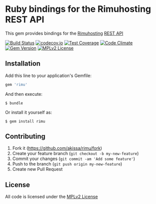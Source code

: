 # Ruby bindings for the Rimuhosting REST API

This gem provides bindings for the [Rimuhosting](https://www.rimuhosting.com/) [REST API](http://apidocs.rimuhosting.com)

[![Build Status](https://travis-ci.org/akissa/rimu.svg?branch=master)](https://travis-ci.org/akissa/rimu)
[![codecov.io](https://codecov.io/github/akissa/rimu/coverage.svg?branch=master)](https://codecov.io/github/akissa/rimu?branch=master)
[![Test Coverage](https://codeclimate.com/github/akissa/rimu/badges/coverage.svg)](https://codeclimate.com/github/akissa/rimu/coverage)
[![Code Climate](https://codeclimate.com/github/akissa/rimu/badges/gpa.svg)](https://codeclimate.com/github/akissa/rimu)
[![Gem Version](https://badge.fury.io/rb/rimu.svg)](https://badge.fury.io/rb/rimu)
[![MPLv2 License](https://img.shields.io/badge/license-MPLv2-blue.svg?style=flat-square)](https://www.mozilla.org/MPL/2.0/)

## Installation

Add this line to your application's Gemfile:

```ruby
gem 'rimu'
```

And then execute:

    $ bundle

Or install it yourself as:

    $ gem install rimu

## Contributing

1. Fork it (https://github.com/akissa/rimu/fork)
2. Create your feature branch (`git checkout -b my-new-feature`)
3. Commit your changes (`git commit -am 'Add some feature'`)
4. Push to the branch (`git push origin my-new-feature`)
5. Create new Pull Request


## License

All code is licensed under the
[MPLv2 License](https://github.com/akissa/rimu/blob/master/LICENSE)
